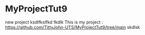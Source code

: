 # MyProjectTut9
new project
ksdlfkslfkd
fkdlk
 This is my project : https://github.com/TittyJohn-UTS/MyProjectTut9/tree/main
skdlsk

